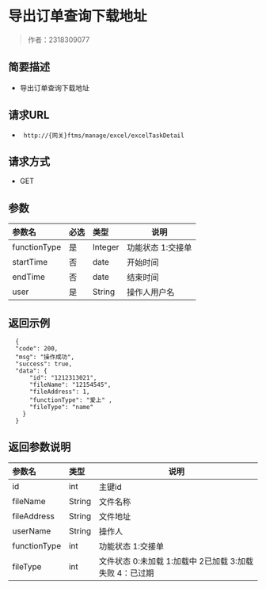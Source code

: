 # 导出订单查询下载地址

> 作者：2318309077

## 简要描述

- 导出订单查询下载地址

## 请求URL
- ` http://{网关}ftms/manage/excel/excelTaskDetail`
  
## 请求方式
- GET

## 参数

|参数名|必选|类型|说明|
|:----    |:---|:----- |-----   |
|functionType |是  |Integer |功能状态 1:交接单 |
|startTime |否  |date |开始时间|
|endTime |否  |date |结束时间|
|user |是  |String |操作人用户名|
## 返回示例

```
  {
  "code": 200,
  "msg": "操作成功",
  "success": true,
  "data": {
      "id": "1212313021",
      "fileName": "12154545",
      "fileAddress": 1,
      "functionType": "爱上" ,
      "fileType": "name"
    }
  }
```

## 返回参数说明

|参数名|类型|说明|
|:-----  |:-----|-----                           |
|id |int   |主键id  |
|fileName |String   |文件名称  |
|fileAddress |String   |文件地址 |
|userName |String   |操作人 |
|functionType |int   |功能状态 1:交接单  |
|fileType |int   |文件状态 0:未加载 1:加载中 2已加载 3:加载失败 4：已过期  |